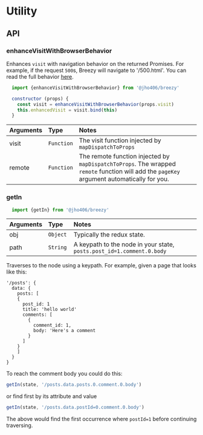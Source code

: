 # Utility

## API

### enhanceVisitWithBrowserBehavior

Enhances `visit` with navigation behavior on the returned Promises. For example, if the request `500`s, Breezy will navigate to '/500.html'. You can read the full behavior [here](https://github.com/jho406/Breezy/blob/master/breezy/lib/utils/react.js#L131).

```javascript
  import {enhanceVisitWithBrowserBehavior} from '@jho406/breezy'

  constructor (props) {
    const visit = enhanceVisitWithBrowserBehavior(props.visit)
    this.enhancedVisit = visit.bind(this)
  }
```

| Arguments | Type | Notes |
| :--- | :--- | :--- |
| visit | `Function` | The visit function injected by `mapDispatchToProps` |
| remote | `Function` | The remote function injected by `mapDispatchToProps`. The wrapped `remote` function will add the `pageKey` argument automatically for you. |

### getIn
```javascript
  import {getIn} from '@jho406/breezy'

```

| Arguments | Type | Notes |
| :--- | :--- | :--- |
| obj | `Object` | Typically the redux state.
| path | `String ` | A keypath to the node in your state, `posts.post_id=1.comment.0.body`

Traverses to the node using a keypath. For example, given a page that looks like this:

```text
'/posts': {
  data: {
    posts: [
    {
      post_id: 1
      title: 'hello world'
      comments: [
        {
          comment_id: 1,
          body: 'Here's a comment
        }
      ]
    }
    ]
  }
}
```

To reach the comment body you could do this:

```javascript
getIn(state, '/posts.data.posts.0.comment.0.body')
```

or find first by its attribute and value

```javascript
getIn(state, '/posts.data.postId=0.comment.0.body')
```

The above would find the first occurrence where `postId=1` before continuing traversing.

